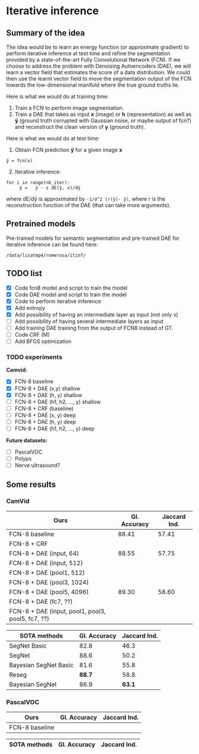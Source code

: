 # Iterative inference

## Summary of the idea

The idea would be to learn an energy function (or approximate gradient) to perform iterative inference at test time and refine the segmentation provided by a state-of-the-art Fully Convolutional Network (FCN). If we choose to address the problem with Denoising Autoencoders (DAE), we will learn a vector field that estimates the score of a data distribution. We could then use the learnt vector field to move the segmentation output of the FCN towards the low-dimensional manifold where the true ground truths lie.

Here is what we would do at training time:
1) Train a FCN to perform image segmentation.
2) Train a DAE that takes as input **x** (image) or **h** (representation) as well as **ỹ** (ground truth corrupted with Gaussian noise, or maybe output of fcn?) and reconstruct the clean version of **y** (ground truth).

Here is what we would do at test time:
1) Obtain FCN prediction **ŷ** for a given image **x**
```
ŷ = fcn(x)
```
2) Iterative inference:
```
for i in range(nb_iter):
     ŷ =   ŷ - ε dE(ŷ, x)/dŷ
```
where dE/dŷ is approximated by `-1/σ^2 (r(ŷ)- ŷ)`, where r is the reconstruction function of the DAE (that can take more arguments).

## Pretrained models

Pre-trained models for semantic segmentation and pre-trained DAE for iterative inference can be found here:
```
/data/lisatmp4/romerosa/itinf/
```
## TODO list
- [x] Code fcn8 model and script to train the model
- [x] Code DAE model and script to train the model
- [x] Code to perform iterative inference
- [x] Add entropy
- [x] Add possibility of having an intermediate layer as input (not only x)
- [ ] Add possibility of having several intermediate layers as input
- [ ] Add training DAE training from the output of FCN8 instead of GT.
- [ ] Code CRF (M)
- [ ] Add BFGS optimization

### TODO experiments
**Camvid:**
- [x] FCN-8 baseline
- [x] FCN-8 + DAE (x,y) shallow
- [x] FCN-8 + DAE (h, y) shallow
- [ ] FCN-8 + DAE (h1, h2, ..., y) shallow 
- [ ] FCN-8 + CRF (baseline)
- [ ] FCN-8 + DAE (x, y) deep
- [ ] FCN-8 + DAE (h, y) deep
- [ ] FCN-8 + DAE (h1, h2, ..., y) deep 

**Future datasets:**
- [ ] PascalVOC
- [ ] Polyps 
- [ ] Nerve ultrasound?

## Some results
### CamVid
| **Ours** | Gl. Accuracy | Jaccard Ind. |
|-------------------|--------------|--------------|
| FCN-8 baseline     |88.41|57.41|
| FCN-8 + CRF     |||
| FCN-8 + DAE (input, 64)     |88.55|57.75|
| FCN-8 + DAE (input, 512)     |||
| FCN-8 + DAE (pool1, 512)     |||
| FCN-8 + DAE (pool3, 1024)     |||
| FCN-8 + DAE (pool5, 4096)     |89.30|58.60|
| FCN-8 + DAE (fc7, ??)     |||
| FCN-8 + DAE (input, pool1, pool3, pool5, fc7, ??)     |||


| **SOTA methods** | Gl. Accuracy | Jaccard Ind. |
|------------------|--------------|--------------|
|SegNet Basic          |82.8|46.3|
|SegNet                |88.6|50.2|
|Bayesian SegNet Basic |81.6|55.8|
|Reseg                 |**88.7**|58.8|
|Bayesian SegNet       |86.9|**63.1**|

### PascalVOC
| **Ours** | Gl. Accuracy | Jaccard Ind. |
|-------------------|--------------|--------------|
| FCN-8 baseline     |||


| **SOTA methods** | Gl. Accuracy | Jaccard Ind. |
|------------------|--------------|--------------|



